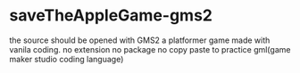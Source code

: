 # saveTheAppleGame-gms2
the source should be opened with GMS2
a platformer game made with vanila coding. no extension no package no copy paste to practice gml(game maker studio coding language)
